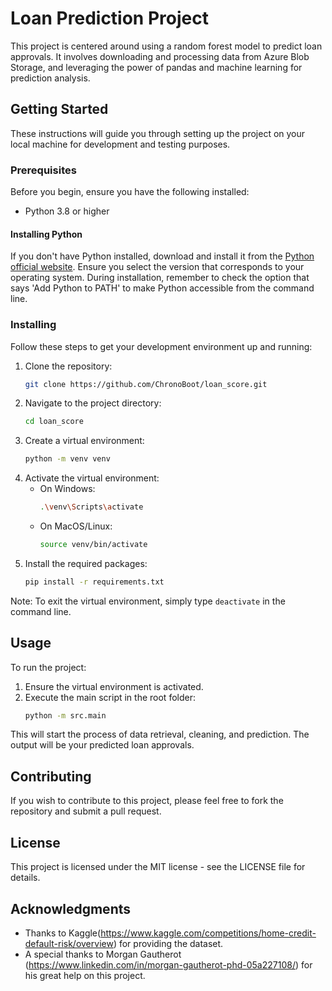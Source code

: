 # Loan Prediction Project

This project is centered around using a random forest model to predict loan approvals. It involves downloading and processing data from Azure Blob Storage, and leveraging the power of pandas and machine learning for prediction analysis.

## Getting Started

These instructions will guide you through setting up the project on your local machine for development and testing purposes.

### Prerequisites

Before you begin, ensure you have the following installed:
- Python 3.8 or higher

#### Installing Python
If you don't have Python installed, download and install it from the [Python official website](https://www.python.org/downloads/). Ensure you select the version that corresponds to your operating system. During installation, remember to check the option that says 'Add Python to PATH' to make Python accessible from the command line.

### Installing

Follow these steps to get your development environment up and running:

1. Clone the repository:
    ```bash
    git clone https://github.com/ChronoBoot/loan_score.git
    ```
2. Navigate to the project directory:
    ```bash
    cd loan_score
    ```
3. Create a virtual environment:
    ```bash
    python -m venv venv
    ```
4. Activate the virtual environment:
   - On Windows:
     ```bash
     .\venv\Scripts\activate
     ```
   - On MacOS/Linux:
     ```bash
     source venv/bin/activate
     ```
5. Install the required packages:
    ```bash
    pip install -r requirements.txt
    ```

Note: To exit the virtual environment, simply type `deactivate` in the command line.

## Usage

To run the project:
1. Ensure the virtual environment is activated.
2. Execute the main script in the root folder:
    ```bash
    python -m src.main
    ```

This will start the process of data retrieval, cleaning, and prediction. The output will be your predicted loan approvals.

## Contributing

If you wish to contribute to this project, please feel free to fork the repository and submit a pull request.

## License

This project is licensed under the MIT license - see the LICENSE file for details.

## Acknowledgments

- Thanks to Kaggle(https://www.kaggle.com/competitions/home-credit-default-risk/overview) for providing the dataset.
- A special thanks to Morgan Gautherot (https://www.linkedin.com/in/morgan-gautherot-phd-05a227108/) for his great help on this project.
